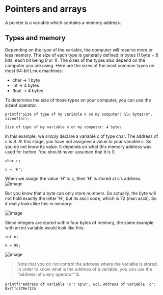 # Pointers and arrays
A pointer is a variable which contains a memory address.

## Types and memory
Depending on the type of the variable, the computer will reserve more or less memory. The size of each type is generally defined in bytes (1 byte = 8 bits, each bit being 0 or 1). The sizes of the types also depend on the computer you are using. Here are the sizes of the most common types on most 64-bit Linux machines:

* char -> 1 byte
* int -> 4 bytes
* float -> 4 bytes

To determine the size of those types on your computer, you can use the sizeof operator.
```
printf("Size of type of my variable n on my computer: %lu bytes\n", sizeof(n));

Size of type of my variable n on my computer: 4 bytes
```
In this example, we simply declare a variable c of type char. The address of c is 8. At this stage, you have not assigned a value to your variable c. So you do not know its value. It depends on what this memory address was used for before. You should never assumed that it is 0.

```
char c;  

c = 'H';  
```
When we assign the value 'H' to c, then 'H' is stored at c‘s address.
![image](https://github.com/Darryl-Mbae/alx-low_level_programming/assets/102142446/bd9d6caa-ea3a-4f09-9094-29b695807e46)

But you know that a byte can only store numbers. So actually, the byte will not hold exactly the letter 'H', but its ascii code, which is 72 (man ascii). So it really looks like this in memory:

![image](https://github.com/Darryl-Mbae/alx-low_level_programming/assets/102142446/f106dab4-bbc5-4b7b-abb6-668806bdca94)

Since integers are stored within four bytes of memory, the same example with an int variable would look like this:

```
int n;  

n = 98;  
```
![image](https://github.com/Darryl-Mbae/alx-low_level_programming/assets/102142446/e3871d88-725d-4681-b9d3-5bb7577d2be7)

> Note that you do not control the address where the variable is stored. In order to know what is the address of a variable, you can use the “address-of unary operator” &.

```printf("Address of variable 'c': %p\n", &c);```
```Address of variable 'c': 0x7ffc370ef13b```

